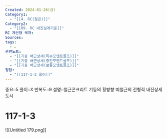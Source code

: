 ```yaml
---
Created: 2024-01-26(금)
Category1:
  - "[[4. RC(철콘)]]"
Category2:
  - "[[09. RC 내진설계기준]]"
RC 계산형 목차: 
Sources: 
tags:
  - ✏️
관련노트:
  - "[[기둥 배근상세(특수모멘트골조)]]"
  - "[[기둥 배근상세(중간모멘트골조)]]"
  - "[[기둥 배근상세(보통모멘트골조)]]"
정답:
  - "[[117-1-3 풀이]]"
---
```

중요::5
풀이::X
반복도::9
설명::철근콘크리트 기둥의 횡방향 띠철근의 전형적 내진상세 도시
#  117-1-3

![[Untitled 179.png]]
